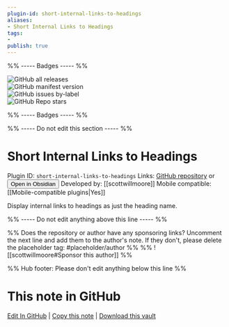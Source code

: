 ```yaml
---
plugin-id: short-internal-links-to-headings
aliases:
- Short Internal Links to Headings
tags: 
- 
publish: true
---
```


%% ----- Badges ----- %%

![GitHub all releases](https://img.shields.io/github/downloads/scottwillmoore/obsidian-short-internal-links-to-headings/total?color=573E7A&logo=github&style=for-the-badge)   
![GitHub manifest version](https://img.shields.io/github/manifest-json/v/scottwillmoore/obsidian-short-internal-links-to-headings?color=573E7A&logo=github&style=for-the-badge)   
![GitHub issues by-label](https://img.shields.io/github/issues/scottwillmoore/obsidian-short-internal-links-to-headings/help%20wanted?color=573E7A&logo=github&style=for-the-badge)   
![GitHub Repo stars](https://img.shields.io/github/stars/scottwillmoore/obsidian-short-internal-links-to-headings?color=573E7A&logo=github&style=for-the-badge)

%% ----- Badges ----- %%

%% ----- Do not edit this section ----- %%

# Short Internal Links to Headings

Plugin ID: `short-internal-links-to-headings`
Links: [GitHub repository](https://github.com/scottwillmoore/obsidian-short-internal-links-to-headings) or [<button id=HH>Open in Obsidian</button>](obsidian://show-plugin?id=short-internal-links-to-headings)
Developed by: [[scottwillmoore]]
Mobile compatible: [[Mobile-compatible plugins|Yes]]

Display internal links to headings as just the heading name.

%% ----- Do not edit anything above this line ----- %% 

%% Does the repository or author have any sponsoring links? Uncomment the next line and add them to the author's note. If they don't, please delete the placeholder tag: #placeholder/author %%
%% ![[scottwillmoore#Sponsor this author]] %%

%% Hub footer: Please don't edit anything below this line %%

# This note in GitHub

<span class="git-footer">[Edit In GitHub](https://github.dev/obsidian-community/obsidian-hub/blob/main/02%20-%20Community%20Expansions/02.05%20All%20Community%20Expansions/Plugins/short-internal-links-to-headings.md "git-hub-edit-note") | [Copy this note](https://raw.githubusercontent.com/obsidian-community/obsidian-hub/main/02%20-%20Community%20Expansions/02.05%20All%20Community%20Expansions/Plugins/short-internal-links-to-headings.md "git-hub-copy-note") | [Download this vault](https://github.com/obsidian-community/obsidian-hub/archive/refs/heads/main.zip "git-hub-download-vault") </span>
